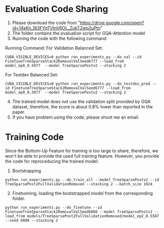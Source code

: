 # Evaluation Code Sharing

1. Please download the code from "https://drive.google.com/open?id=14sKn_163FYqTVInV6OL_ZukT2wp2uPtn"
2. The folder contains the evaluation script for GQA-Attention model
3. Running the code with the following command

Running Command:
For Validation Balanced Set:
```
CUDA_VISIBLE_DEVICES=0 python run_experiments.py --do_val --id FinetuneTreeSparseStack2RemovalValSeed6777 --load_from model_ep0_0.5977  --model TreeSparsePostv2 --stacking 2
```
For Testdev Balanced Set:
```
CUDA_VISIBLE_DEVICES=0 python run_experiments.py --do_testdev_pred --id FinetuneTreeSparseStack2RemovalValSeed6777 --load_from model_ep0_0.5977  --model TreeSparsePostv2 --stacking 2

```

4. The trained model does not use the validation split provided by GQA dataset, therefore, the score is about 0.8% lower than reported in the paper.
5. If you have problem using the code, please shoot me an email.

# Training Code
Since the Bottom-Up Feature for training is too large to share, therefore, we won't be able to provide the used full training feature. However, you provide the code for reproceducing the trained model:
  1. Bootstrapping
  ```
  python run_experiments.py --do_train_all --model TreeSparsePostv2 --id TreeSparsePost2FullValidationRemoved --stacking 2 --batch_size 1024
  ```
  2. Finetunning, loading the bootstrapped model from the corresponding folder.
  ```
  python run_experiments.py --do_finetune --id FinetuneTreeSparseStack2RemovalValSeed6888 --model TreeSparsePostv2 --load_from models/TreeSparsePost2FullValidationRemoved/model_ep2_0.5587 --seed 6888 --stacking 2
  ```
